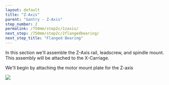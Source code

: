 ```yaml
---
layout: default
title: "Z-Axis"
parent: "Gantry - Z-Axis"
step_number: 2
permalink: /750mm/step2c/1zaxis/
next_step: /750mm/step2c/2flangedbearing/
next_step_title: "Flanged Bearing"
---
```


In this section we'll assemble the Z-Axis rail, leadscrew, and spindle mount. This assembly will be attached to the X-Carriage.

We'll begin by attaching the motor mount plate for the Z-axis

<img src="../../step2/photo/jpfs_DSC2678.jpg">
